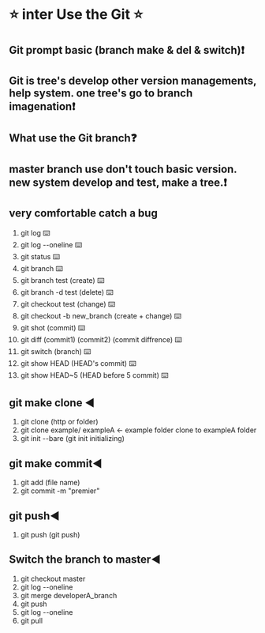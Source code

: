 # ⭐ inter Use the Git ⭐
## Git prompt basic (branch make & del & switch)❗
## Git is tree's develop other version managements, help system. one tree's go to branch imagenation❗
## What use the Git branch❓
## master branch use don't touch basic version. new system develop and test, make a tree.❗
## very comfortable catch a bug   
01. git log ⌨️
02. git log --oneline ⌨️       
03. git status ⌨️                    
04. git branch ⌨️
05. git branch test (create) ⌨️
06. git branch -d test (delete) ⌨️
07. git checkout test (change) ⌨️
08. git checkout -b new_branch (create + change) ⌨️
09. git shot (commit) ⌨️
10. git diff (commit1) (commit2) (commit diffrence) ⌨️
11. git switch (branch) ⌨️
12. git show HEAD (HEAD's commit) ⌨️
13. git show HEAD~5 (HEAD before 5 commit) ⌨️

## git make clone ◀️
01. git clone (http or folder)
02. git clone example/ exampleA <- example folder clone to exampleA folder
03. git init --bare (git init initializing)

## git make commit◀️
01. git add (file name)
02. git commit -m "premier"

## git push◀️
01. git push (git push)

## Switch the branch to master◀️
01. git checkout master
02. git log --oneline
03. git merge developerA_branch
04. git push
05. git log --oneline
06. git pull
